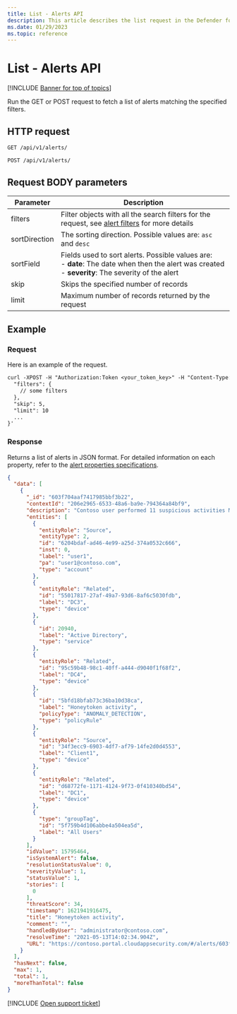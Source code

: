 ```yaml
---
title: List - Alerts API
description: This article describes the list request in the Defender for Cloud Apps Alerts API.
ms.date: 01/29/2023
ms.topic: reference
---
```

# List - Alerts API

[!INCLUDE [Banner for top of topics](includes/banner.md)]

Run the GET or POST request to fetch a list of alerts matching the specified filters.

## HTTP request

```rest
GET /api/v1/alerts/
```

```rest
POST /api/v1/alerts/
```

## Request BODY parameters

| Parameter | Description |
| --- | --- |
| filters | Filter objects with all the search filters for the request, see [alert filters](api-alerts.md#filters) for more details |
| sortDirection | The sorting direction. Possible values are: `asc` and `desc` |
| sortField | Fields used to sort alerts. Possible values are:<br />- **date**: The date when then the alert was created<br />- **severity**: The severity of the alert |
| skip | Skips the specified number of records |
| limit | Maximum number of records returned by the request |

## Example

### Request

Here is an example of the request.

```rest
curl -XPOST -H "Authorization:Token <your_token_key>" -H "Content-Type: application/json" "https://<tenant_id>.<tenant_region>.contoso.com/api/v1/alerts/" -d '{
  "filters": {
    // some filters
  },
  "skip": 5,
  "limit": 10
  ...
}'
```

### Response

Returns a list of alerts in JSON format. For detailed information on each property, refer to the [alert properties specifications](api-alerts.md#properties).

```json
{
  "data": [
    {
      "_id": "603f704aaf7417985bbf3b22",
      "contextId": "206e2965-6533-48a6-ba9e-794364a84bf9",
      "description": "Contoso user performed 11 suspicious activities MITRE Technique used Account Discovery (T1087) and subtechnique used Domain Account (T1087.002)",
      "entities": [
        {
          "entityRole": "Source",
          "entityType": 2,
          "id": "6204bdaf-ad46-4e99-a25d-374a0532c666",
          "inst": 0,
          "label": "user1",
          "pa": "user1@contoso.com",
          "type": "account"
        },
        {
          "entityRole": "Related",
          "id": "55017817-27af-49a7-93d6-8af6c5030fdb",
          "label": "DC3",
          "type": "device"
        },
        {
          "id": 20940,
          "label": "Active Directory",
          "type": "service"
        },
        {
          "entityRole": "Related",
          "id": "95c59b48-98c1-40ff-a444-d9040f1f68f2",
          "label": "DC4",
          "type": "device"
        },
        {
          "id": "5bfd18bfab73c36ba10d38ca",
          "label": "Honeytoken activity",
          "policyType": "ANOMALY_DETECTION",
          "type": "policyRule"
        },
        {
          "entityRole": "Source",
          "id": "34f3ecc9-6903-4df7-af79-14fe2d0d4553",
          "label": "Client1",
          "type": "device"
        },
        {
          "entityRole": "Related",
          "id": "d68772fe-1171-4124-9f73-0f410340bd54",
          "label": "DC1",
          "type": "device"
        },
        {
          "type": "groupTag",
          "id": "5f759b4d106abbe4a504ea5d",
          "label": "All Users"
        }
      ],
      "idValue": 15795464,
      "isSystemAlert": false,
      "resolutionStatusValue": 0,
      "severityValue": 1,
      "statusValue": 1,
      "stories": [
        0
      ],
      "threatScore": 34,
      "timestamp": 1621941916475,
      "title": "Honeytoken activity",
      "comment": "",
      "handledByUser": "administrator@contoso.com",
      "resolveTime": "2021-05-13T14:02:34.904Z",
      "URL": "https://contoso.portal.cloudappsecurity.com/#/alerts/603f704aaf7417985bbf3b22"
    }
  ],
  "hasNext": false,
  "max": 1,
  "total": 1,
  "moreThanTotal": false
}

```

[!INCLUDE [Open support ticket](includes/support.md)]
